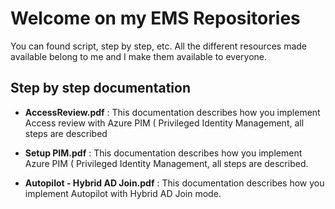 # **Welcome on my EMS Repositories**

You can found script, step by step, etc. All the different resources made available belong to me and I make them available to everyone. 

## Step by step documentation

* **AccessReview.pdf** : This documentation describes how you implement Access review with Azure PIM ( Privileged Identity Management, all steps are described

* **Setup PIM.pdf** : This documentation describes how you implement Azure PIM ( Privileged Identity Management, all steps are described.

* **Autopilot - Hybrid AD Join.pdf** : This documentation describes how you implement Autopilot with Hybrid AD Join mode.
